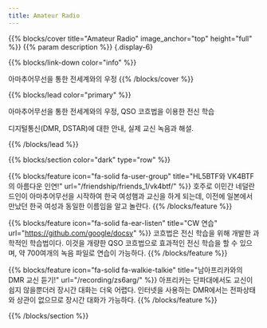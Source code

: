 ```yaml
---
title: Amateur Radio
---
```



{{% blocks/cover title="Amateur Radio" image_anchor="top" height="full" %}}
{{% param description %}}
{.display-6}

{{% blocks/link-down color="info" %}}

아마추어무선을 통한 전세계와의 우정
{{% /blocks/cover %}}



{{% blocks/lead color="primary" %}}

아마추어무선을 통한 전세계와의 우정, QSO 코흐법을 이용한 전신 학습<br>

디지털통신(DMR, DSTAR)에 대한 안내, 실제 교신 녹음과 해설.


{{% /blocks/lead %}}

{{% blocks/section color="dark" type="row" %}}

{{% blocks/feature icon="fa-solid fa-user-group" title="HL5BTF와 VK4BTF의 아름다운 인연!" url="/friendship/friends_1/vk4btf/" %}}
호주로 이민간 네덜란드인이 아마추어무선을 시작하여 한국 여성햄과 교신을 하게 되는데, 이전에 일본에서 만났던 한국 여성과 동일한 이름임을 알고 놀란다.
{{% /blocks/feature %}}

<!-- 전등아이콘 fa-lightbulb-->
{{% blocks/feature icon="fa-solid fa-ear-listen" title="CW 연습" url="https://github.com/google/docsy" %}}
코흐법은 전신 학습을 위해 개발한 과학적인 학습법이다. 이것을 개량한 QSO 코흐법으로 효과적인 전신 학습을 할 수 있으며, 약 700여개의 녹음 파일로 연습이 가능하다.
{{% /blocks/feature %}}

{{% blocks/feature icon="fa-solid fa-walkie-talkie" title="남아프리카와의 DMR 교신 듣기!" url="/recording/zs6arg/" %}}
아프리카는 단파대에서도 교신이 쉽지 않을뿐더러 장시간 대화는 더욱 어렵다. 인터넷을 사용하는 DMR에서는 전파상태와 상관이 없으므로 장시간 대화가 가능하다.
{{% /blocks/feature %}}

{{% /blocks/section %}}